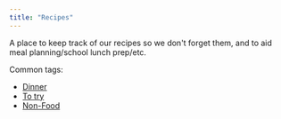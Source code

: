 ```yaml
---
title: "Recipes"
---
```


A place to keep track of our recipes so we don't forget them, and to aid meal planning/school lunch prep/etc.

Common tags:
* [Dinner](tags/dinner/)
* [To try](tags/to-try/)
* [Non-Food](tags/non-food/)
